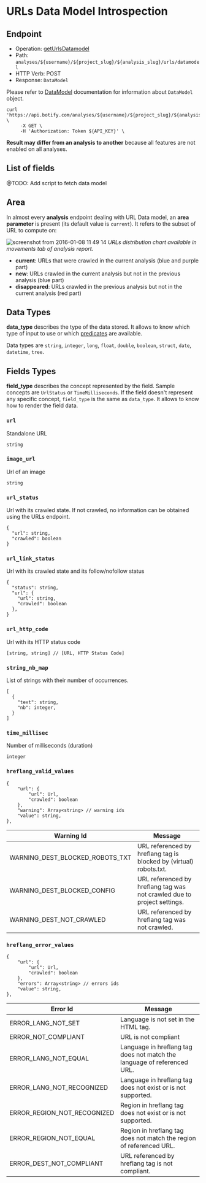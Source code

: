 # URLs Data Model Introspection

## Endpoint

- Operation: [getUrlsDatamodel](./reference.md#Analysis_getUrlsDatamodel)
- Path: `analyses/${username}/${project_slug}/${analysis_slug}/urls/datamodel`
- HTTP Verb: POST
- Response: `DataModel`

Please refer to [DataModel](./bql.md#datamodel) documentation for information about `DataModel` object.

```SH
curl 'https://api.botify.com/analyses/${username}/${project_slug}/${analysis_slug}/urls/datamodel' \
     -X GET \
     -H 'Authorization: Token ${API_KEY}' \
```

**Result may differ from an analysis to another** because all features are not enabled on all analyses.


## List of fields

@TODO: Add script to fetch data model


## Area

In almost every **analysis** endpoint dealing with URL Data model, an **area parameter** is present (its default value is `current`). It refers to the subset of URL to compute on:

![screenshot from 2016-01-08 11 49 14](https://cloud.githubusercontent.com/assets/1886834/12196436/df1d2632-b5fe-11e5-9f7a-04197d49a49f.png)
*URLs distribution chart available in movements tab of analysis report.*

- **current**: URLs that were crawled in the current analysis (blue and purple part)
- **new**: URLs crawled in the current analysis but not in the previous analysis (blue part)
- **disappeared**: URLs crawled in the previous analysis but not in the current analysis (red part)


## Data Types

**data_type** describes the type of the data stored. It allows to know which type of input to use or which [predicates](./bql.md#predicates) are available.

Data types are `string`, `integer`, `long`, `float`, `double`, `boolean`, `struct`, `date`, `datetime`, `tree`.


## Fields Types

**field_type** describes the concept represented by the field. Sample concepts are `UrlStatus` or `TimeMilliseconds`. If the field doesn't represent any specific concept, `field_type` is the same as `data_type`. It allows to know how to render the field data.


### `url`
Standalone URL
```JS
string
```

### `image_url`
Url of an image
```JS
string
```

### `url_status`
Url with its crawled state. If not crawled, no information can be obtained using the URLs endpoint.
```JS
{
  "url": string,
  "crawled": boolean
}
```

### `url_link_status`
Url with its crawled state and its follow/nofollow status
```JS
{
  "status": string,
  "url": {
    "url": string,
    "crawled": boolean
  },
}
```

### `url_http_code`
Url with its HTTP status code
```JS
[string, string] // [URL, HTTP Status Code]
```

### `string_nb_map`
List of strings with their number of occurrences.
```JS
[
  {
    "text": string,
    "nb": integer,
  }
]
```

### `time_millisec`
Number of milliseconds (duration)
```JS
integer
```

### `hreflang_valid_values`

```JS
{
    "url": {
        "url": Url,
        "crawled": boolean
    },
    "warning": Array<string> // warning ids
    "value": string,
},
```

Warning Id | Message
--- | ---
WARNING_DEST_BLOCKED_ROBOTS_TXT | URL referenced by hreflang tag is blocked by (virtual) robots.txt.
WARNING_DEST_BLOCKED_CONFIG | URL referenced by hreflang tag was not crawled due to project settings.
WARNING_DEST_NOT_CRAWLED | URL referenced by hreflang tag was not crawled.

### `hreflang_error_values`

```JS
{
    "url": {
        "url": Url,
        "crawled": boolean
    },
    "errors": Array<string> // errors ids
    "value": string,
},
```

Error Id | Message
--- | ---
ERROR_LANG_NOT_SET | Language is not set in the HTML tag.
ERROR_NOT_COMPLIANT | URL is not compliant
ERROR_LANG_NOT_EQUAL | Language in hreflang tag does not match the language of referenced URL.
ERROR_LANG_NOT_RECOGNIZED | Language in hreflang tag does not exist or is not supported.
ERROR_REGION_NOT_RECOGNIZED | Region in hreflang tag does not exist or is not supported.
ERROR_REGION_NOT_EQUAL | Region in hreflang tag does not match the region of referenced URL.
ERROR_DEST_NOT_COMPLIANT | URL referenced by hreflang tag is not compliant.
